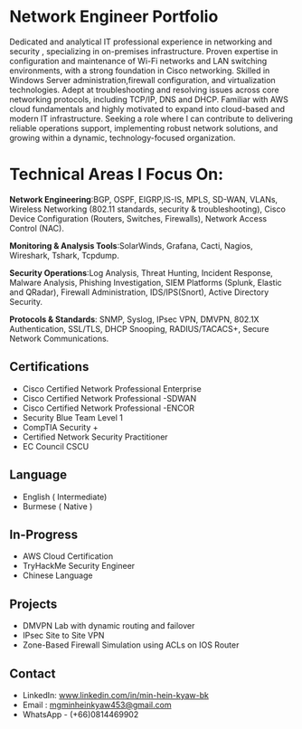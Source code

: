 # Network Engineer Portfolio

Dedicated and analytical IT professional  experience in networking and security , specializing in on-premises infrastructure. Proven expertise in configuration and maintenance of Wi-Fi networks and LAN switching environments, with a strong foundation in Cisco networking. Skilled in Windows Server administration,firewall configuration, and virtualization technologies. Adept at troubleshooting and resolving issues across core networking protocols, including  TCP/IP, DNS and DHCP. Familiar with AWS cloud fundamentals and highly motivated to expand into cloud-based and modern IT infrastructure. Seeking a role where I can contribute to delivering reliable operations support, implementing robust network solutions, and  growing within a dynamic, technology-focused organization.


# Technical Areas I Focus On:
**Network Engineering**:BGP, OSPF, EIGRP,IS-IS, MPLS, SD-WAN, VLANs, Wireless Networking (802.11 standards, security & troubleshooting), Cisco Device Configuration (Routers, Switches, Firewalls), Network Access Control (NAC).

**Monitoring & Analysis Tools**:SolarWinds, Grafana, Cacti, Nagios, Wireshark, Tshark, Tcpdump.

**Security Operations**:Log Analysis, Threat Hunting, Incident Response, Malware Analysis, Phishing Investigation, SIEM Platforms (Splunk, Elastic and QRadar), Firewall Administration, IDS/IPS(Snort), Active Directory Security.


**Protocols & Standards**: SNMP, Syslog, IPsec VPN, DMVPN, 802.1X Authentication, SSL/TLS, DHCP Snooping, RADIUS/TACACS+, Secure Network Communications.

## Certifications
- Cisco Certified Network Professional Enterprise
- Cisco Certified Network Professional -SDWAN
- Cisco Certified Network Professional -ENCOR
- Security Blue Team Level 1
- CompTIA Security +
- Certified Network Security Practitioner
- EC Council CSCU

## Language
- English ( Intermediate)
- Burmese ( Native ) 

## In-Progress 
- AWS Cloud Certification
- TryHackMe Security Engineer 
- Chinese Language 


## Projects
- DMVPN Lab with dynamic routing and failover
- IPsec Site to Site VPN
- Zone-Based Firewall Simulation using ACLs on IOS Router

## Contact
- LinkedIn: www.linkedin.com/in/min-hein-kyaw-bk
- Email   : mgminheinkyaw453@gmail.com
- WhatsApp - (+66)0814469902
  
